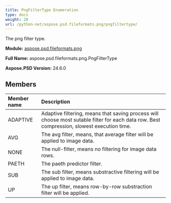 ```yaml
---
title: PngFilterType Enumeration
type: docs
weight: 20
url: /python-net/aspose.psd.fileformats.png/pngfiltertype/
---
```


The png filter type.

**Module:** [aspose.psd.fileformats.png](/psd/python-net/aspose.psd.fileformats.png/)

**Full Name:** aspose.psd.fileformats.png.PngFilterType

**Aspose.PSD Version:** 24.6.0

## **Members**
| **Member name** | **Description** |
| :- | :- |
| ADAPTIVE | Adaptive filtering, means that saving process will choose most sutable filter for each data row. Best compression, slowest execution time. |
| AVG | The avg filter, means, that average filter will be applied to image data. |
| NONE | The null-filter, means no filtering for image data rows. |
| PAETH | The paeth predictor filter. |
| SUB | The sub filter, means substractive filtering will be applied to image data. |
| UP | The up filter, means row-by-row substraction filter will be applied. |
